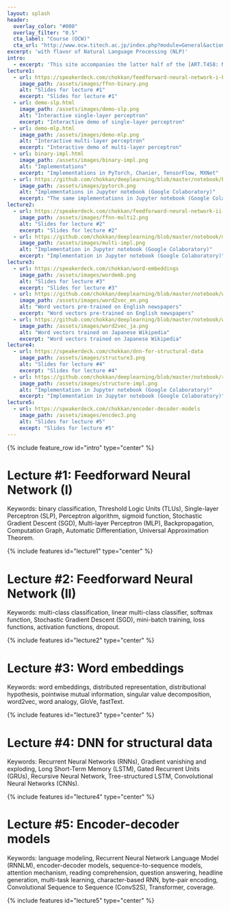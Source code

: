 ```yaml
---
layout: splash
header:
  overlay_color: "#000"
  overlay_filter: "0.5"
  cta_label: "Course (OCW)"
  cta_url: "http://www.ocw.titech.ac.jp/index.php?module=General&action=T0300&JWC=201804845&lang=EN"
excerpt: 'with flavor of Natural Language Processing (NLP)'
intro: 
  - excerpt: 'This site accompanies the latter half of the [ART.T458: Machine Learning](http://www.ocw.titech.ac.jp/index.php?module=General&action=T0300&JWC=201804845&lang=EN) course at [Tokyo Institute of Technology](https://www.titech.ac.jp/english/), which focuses on Deep Learning for Natural Language Processing (NLP). Course materials, demos, and implementations are available.'
lecture1:
  - url: https://speakerdeck.com/chokkan/feedforward-neural-network-i-binary-classification
    image_path: /assets/images/ffnn-binary.png
    alt: "Slides for lecture #1"
    excerpt: "Slides for lecture #1"
  - url: demo-slp.html
    image_path: /assets/images/demo-slp.png
    alt: "Interactive single-layer perceptron"
    excerpt: "Interactive demo of single-layer perceptron"
  - url: demo-mlp.html
    image_path: /assets/images/demo-mlp.png
    alt: "Interactive multi-layer perceptron"
    excerpt: "Interactive demo of multi-layer perceptron"
  - url: binary-impl.html
    image_path: /assets/images/binary-impl.png
    alt: "Implementations"
    excerpt: "Implementations in PyTorch, Chanier, TensorFlow, MXNet"    
  - url: https://github.com/chokkan/deeplearning/blob/master/notebook/binary.ipynb
    image_path: /assets/images/pytorch.png
    alt: "Implementations in Jupyter notebook (Google Colaboratory)"
    excerpt: "The same implementations in Jupyter notebook (Google Colaboratory)"    
lecture2:
  - url: https://speakerdeck.com/chokkan/feedforward-neural-network-ii-multi-class-classification
    image_path: /assets/images/ffnn-multi2.png
    alt: "Slides for lecture #2"
    excerpt: "Slides for lecture #2"
  - url: https://github.com/chokkan/deeplearning/blob/master/notebook/mnist.ipynb
    image_path: /assets/images/multi-impl.png
    alt: "Implementation in Jupyter notebook (Google Colaboratory)"
    excerpt: "Implementation in Jupyter notebook (Google Colaboratory)"
lecture3:
  - url: https://speakerdeck.com/chokkan/word-embeddings
    image_path: /assets/images/wordemb.png
    alt: "Slides for lecture #3"
    excerpt: "Slides for lecture #3"
  - url: https://github.com/chokkan/deeplearning/blob/master/notebook/word2vec_en.ipynb
    image_path: /assets/images/word2vec_en.png
    alt: "Word vectors pre-trained on English newspapers"
    excerpt: "Word vectors pre-trained on English newspapers"
  - url: https://github.com/chokkan/deeplearning/blob/master/notebook/word2vec_ja.ipynb
    image_path: /assets/images/word2vec_ja.png
    alt: "Word vectors trained on Japanese Wikipedia"
    excerpt: "Word vectors trained on Japanese Wikipedia"
lecture4:
  - url: https://speakerdeck.com/chokkan/dnn-for-structural-data
    image_path: /assets/images/structure3.png
    alt: "Slides for lecture #4"
    excerpt: "Slides for lecture #4"
  - url: https://github.com/chokkan/deeplearning/blob/master/notebook/rnn.ipynb
    image_path: /assets/images/structure-impl.png
    alt: "Implementation in Jupyter notebook (Google Colaboratory)"
    excerpt: "Implementation in Jupyter notebook (Google Colaboratory)"
lecture5:
  - url: https://speakerdeck.com/chokkan/encoder-decoder-models
    image_path: /assets/images/encdec3.png
    alt: "Slides for lecture #5"
    except: "Slides for lecture #5"
---
```


{% include feature_row id="intro" type="center" %}

# Lecture #1: Feedforward Neural Network (I)

Keywords: binary classification, Threshold Logic Units (TLUs), Single-layer Perceptron (SLP), Perceptron algorithm, sigmoid function, Stochastic Gradient Descent (SGD), Multi-layer Perceptron (MLP), Backpropagation, Computation Graph, Automatic Differentiation, Universal Approximation Theorem.

{% include features id="lecture1" type="center" %}

# Lecture #2: Feedforward Neural Network (II)

Keywords: multi-class classification, linear multi-class classifier, softmax function, Stochastic Gradient Descent (SGD), mini-batch training, loss functions, activation functions, dropout.

{% include features id="lecture2" type="center" %}

# Lecture #3: Word embeddings

Keywords: word embeddings, distributed representation, distributional hypothesis, pointwise mutual information, singular value decomposition, word2vec, word analogy, GloVe, fastText.

{% include features id="lecture3" type="center" %}

# Lecture #4: DNN for structural data

Keywords: Recurrent Neural Networks (RNNs), Gradient vanishing and exploding, Long Short-Term Memory (LSTM), Gated Recurrent Units (GRUs), Recursive Neural Network, Tree-structured LSTM, Convolutional Neural Networks (CNNs).

{% include features id="lecture4" type="center" %}

# Lecture #5: Encoder-decoder models

Keywords: language modeling, Recurrent Neural Network Language Model (RNNLM), encoder-decoder models, sequence-to-sequence models, attention mechanism, reading comprehension, question answering, headline generation, multi-task learning, character-based RNN, byte-pair encoding, Convolutional Sequence to Sequence (ConvS2S), Transformer, coverage.

{% include features id="lecture5" type="center" %}
